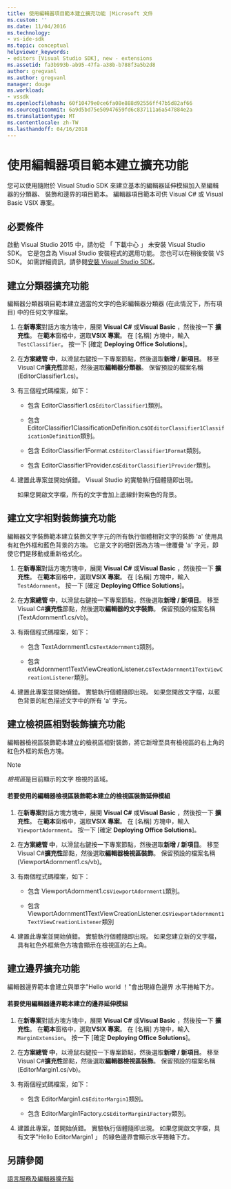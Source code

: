 ```yaml
---
title: 使用編輯器項目範本建立擴充功能 |Microsoft 文件
ms.custom: ''
ms.date: 11/04/2016
ms.technology:
- vs-ide-sdk
ms.topic: conceptual
helpviewer_keywords:
- editors [Visual Studio SDK], new - extensions
ms.assetid: fa3b993b-ab95-47fa-a38b-b788f3a5b2d8
author: gregvanl
ms.author: gregvanl
manager: douge
ms.workload:
- vssdk
ms.openlocfilehash: 60f10479e0ce6fa08e888d92556ff47b5d82af66
ms.sourcegitcommit: 6a9d5bd75e50947659fd6c837111a6a547884e2a
ms.translationtype: MT
ms.contentlocale: zh-TW
ms.lasthandoff: 04/16/2018
---
```

# <a name="creating-an-extension-with-an-editor-item-template"></a>使用編輯器項目範本建立擴充功能
您可以使用隨附於 Visual Studio SDK 來建立基本的編輯器延伸模組加入至編輯器的分類器、 裝飾和邊界的項目範本。 編輯器項目範本可供 Visual C# 或 Visual Basic VSIX 專案。  
  
## <a name="prerequisites"></a>必要條件  
 啟動 Visual Studio 2015 中，請勿從 「 下載中心 」 未安裝 Visual Studio SDK。 它是包含為 Visual Studio 安裝程式的選用功能。 您也可以在稍後安裝 VS SDK。 如需詳細資訊，請參閱[安裝 Visual Studio SDK](../extensibility/installing-the-visual-studio-sdk.md)。  
  
## <a name="creating-a-classifier-extension"></a>建立分類器擴充功能  
 編輯器分類器項目範本建立適當的文字的色彩編輯器分類器 (在此情況下，所有項目) 中的任何文字檔案。  
  
1.  在**新專案**對話方塊方塊中，展開  **Visual C#** 或**Visual Basic** ，然後按一下 **擴充性**。 在**範本**窗格中，選取**VSIX 專案**。 在 [名稱] 方塊中，輸入 `TestClassifier`。 按一下 [確定 **Deploying Office Solutions**]。  
  
2.  在**方案總管 中**，以滑鼠右鍵按一下專案節點，然後選取**新增 / 新項目**。 移至 Visual C#**擴充性**節點，然後選取**編輯器分類器**。 保留預設的檔案名稱 (EditorClassifier1.cs)。  
  
3.  有三個程式碼檔案，如下：  
  
    -   包含 EditorClassifier1.cs`EditorClassifier1`類別。  
  
    -   包含 EditorClassifier1ClassificationDefinition.cs`OEditorClassifier1ClassificationDefinition`類別。  
  
    -   包含 EditorClassifier1Format.cs`EditorClassifier1Format`類別。  
  
    -   包含 EditorClassifier1Provider.cs`EditorClassifier1Provider`類別。  
  
4.  建置此專案並開始偵錯。 Visual Studio 的實驗執行個體隨即出現。  
  
     如果您開啟文字檔，所有的文字會加上底線針對紫色的背景。  
  
## <a name="creating-a-text-relative-adornment-extension"></a>建立文字相對裝飾擴充功能  
 編輯器文字裝飾範本建立裝飾文字字元的所有執行個體相對文字的裝飾 'a' 使用具有紅色外框和藍色背景的方塊。 它是文字的相對因為方塊一律覆疊 'a' 字元，即使它們是移動或重新格式化。  
  
1.  在**新專案**對話方塊方塊中，展開  **Visual C#** 或**Visual Basic** ，然後按一下 **擴充性**。 在**範本**窗格中，選取**VSIX 專案**。 在 [名稱] 方塊中，輸入 `TestAdornment`。 按一下 [確定 **Deploying Office Solutions**]。  
  
2.  在**方案總管 中**，以滑鼠右鍵按一下專案節點，然後選取**新增 / 新項目**。 移至 Visual C#**擴充性**節點，然後選取**編輯器的文字裝飾**。 保留預設的檔案名稱 (TextAdornment1.cs/vb)。  
  
3.  有兩個程式碼檔案，如下：  
  
    -   包含 TextAdornment1.cs`TextAdornment1`類別。  
  
    -   包含 extAdornment1TextViewCreationListener.cs`TextAdornment1TextViewCreationListener`類別。  
  
4.  建置此專案並開始偵錯。 實驗執行個體隨即出現。 如果您開啟文字檔，以藍色背景的紅色描述文字中的所有 'a' 字元。  
  
## <a name="creating-a-viewport-relative-adornment-extension"></a>建立檢視區相對裝飾擴充功能  
 編輯器檢視區裝飾範本建立的檢視區相對裝飾，將它新增至具有檢視區的右上角的紅色外框的紫色方塊。  
  
> [!NOTE]
>  *檢視區*是目前顯示的文字 檢視的區域。  
  
#### <a name="to-create-a-viewport-adornment-extension-by-using-the-editor-viewport-adornment-template"></a>若要使用的編輯器檢視區裝飾範本建立的檢視區裝飾延伸模組  
  
1.  在**新專案**對話方塊方塊中，展開  **Visual C#** 或**Visual Basic** ，然後按一下 **擴充性**。 在**範本**窗格中，選取**VSIX 專案**。 在 [名稱] 方塊中，輸入 `ViewportAdornment`。 按一下 [確定 **Deploying Office Solutions**]。  
  
2.  在**方案總管 中**，以滑鼠右鍵按一下專案節點，然後選取**新增 / 新項目**。 移至 Visual C#**擴充性**節點，然後選取**編輯器檢視區裝飾**。 保留預設的檔案名稱 (ViewportAdornment1.cs/vb)。  
  
3.  有兩個程式碼檔案，如下：  
  
    -   包含 ViewportAdornment1.cs`ViewportAdornment1`類別。  
  
    -   包含 ViewportAdornment1TextViewCreationListener.cs`ViewportAdornment1TextViewCreationListener`類別  
  
4.  建置此專案並開始偵錯。 實驗執行個體隨即出現。 如果您建立新的文字檔，具有紅色外框紫色方塊會顯示在檢視區的右上角。  
  
## <a name="creating-a-margin-extension"></a>建立邊界擴充功能  
 編輯器邊界範本會建立與單字"Hello world ！"會出現綠色邊界 水平捲軸下方。  
  
#### <a name="to-create-a-margin-extension-by-using-the-editor-margin-template"></a>若要使用編輯器邊界範本建立的邊界延伸模組  
  
1.  在**新專案**對話方塊方塊中，展開  **Visual C#** 或**Visual Basic** ，然後按一下 **擴充性**。 在**範本**窗格中，選取**VSIX 專案**。 在 [名稱] 方塊中，輸入 `MarginExtension`。 按一下 [確定 **Deploying Office Solutions**]。  
  
2.  在**方案總管 中**，以滑鼠右鍵按一下專案節點，然後選取**新增 / 新項目**。 移至 Visual C#**擴充性**節點，然後選取**編輯器檢視區裝飾**。 保留預設的檔案名稱 (EditorMargin1.cs/vb)。  
  
3.  有兩個程式碼檔案，如下：  
  
    -   包含 EditorMargin1.cs`EditorMargin1`類別。  
  
    -   包含 EditorMargin1Factory.cs`EditorMargin1Factory`類別。  
  
4.  建置此專案，並開始偵錯。 實驗執行個體隨即出現。 如果您開啟文字檔，具有文字"Hello EditorMargin1 」 的綠色邊界會顯示水平捲軸下方。  
  
## <a name="see-also"></a>另請參閱  
 [語言服務及編輯器擴充點](../extensibility/language-service-and-editor-extension-points.md)